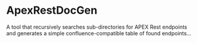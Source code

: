 # ApexRestDocGen
A tool that recursively searches sub-directories for APEX Rest endpoints and generates a simple confluence-compatible table of found endpoints...
